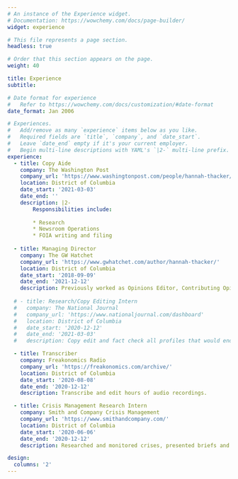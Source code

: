 ```yaml
---
# An instance of the Experience widget.
# Documentation: https://wowchemy.com/docs/page-builder/
widget: experience

# This file represents a page section.
headless: true

# Order that this section appears on the page.
weight: 40

title: Experience
subtitle:

# Date format for experience
#   Refer to https://wowchemy.com/docs/customization/#date-format
date_format: Jan 2006

# Experiences.
#   Add/remove as many `experience` items below as you like.
#   Required fields are `title`, `company`, and `date_start`.
#   Leave `date_end` empty if it's your current employer.
#   Begin multi-line descriptions with YAML's `|2-` multi-line prefix.
experience:
  - title: Copy Aide
    company: The Washington Post
    company_url: 'https://www.washingtonpost.com/people/hannah-thacker/'
    location: District of Columbia
    date_start: '2021-03-03'
    date_end: ''
    description: |2-
        Responsibilities include:
        
        * Research
        * Newsroom Operations
        * FOIA writing and filing 
        
  - title: Managing Director
    company: The GW Hatchet 
    company_url: 'https://www.gwhatchet.com/author/hannah-thacker/'
    location: District of Columbia
    date_start: '2018-09-09'
    date_end: '2021-12-12'
    description: Previously worked as Opinions Editor, Contributing Opinions Editor and Columnist.
    
  # - title: Research/Copy Editing Intern
  #   company: The National Journal
  #   company_url: 'https://www.nationaljournal.com/dashboard'
  #   location: District of Columbia
  #   date_start: '2020-12-12'
  #   date_end: '2021-03-03'
  #   description: Copy edit and fact check all profiles that would end up being posted on the official Vignette website and playbook.

  - title: Transcriber
    company: Freakonomics Radio
    company_url: 'https://freakonomics.com/archive/'
    location: District of Columbia
    date_start: '2020-08-08'
    date_end: '2020-12-12'
    description: Transcribe and edit hours of audio recordings.

  - title: Crisis Management Research Intern
    company: Smith and Company Crisis Management
    company_url: 'https://www.smithandcompany.com/'
    location: District of Columbia
    date_start: '2020-06-06'
    date_end: '2020-12-12'
    description: Researched and monitored crises, presented briefs and backgrounds of situations to high profile clients. 

design:
  columns: '2'
---
```

